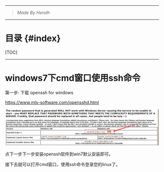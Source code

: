 ----------------------------------------------
> *Made By Herolh*
----------------------------------------------

# 目录 {#index}
[TOC]











--------------------------------------------

# windows7下cmd窗口使用ssh命令

第一步: 下载 openssh for windows

https://www.mls-software.com/opensshd.html

![img](assets/B562_SN{FC{R8T$A$}SDI.png)

点下一步下一步安装openssh软件到win7默认安装即可。

接下去就可以打开cmd窗口，使用ssh命令登录您的linux了。



